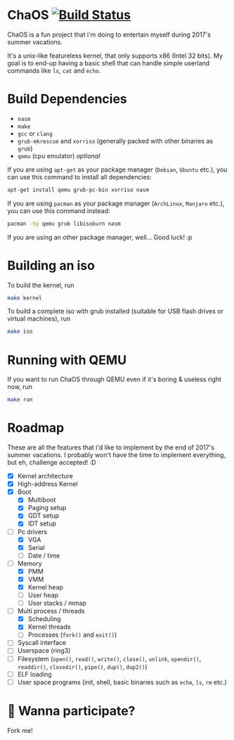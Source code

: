 # ChaOS [![Build Status](https://travis-ci.org/Arignir/chaos.svg?branch=master)](https://travis-ci.org/Arignir/chaos)

ChaOS is a fun project that i'm doing to entertain myself during 2017's summer vacations.

It's a unix-like featureless kernel, that only supports x86 (Intel 32 bits). My goal is to end-up having a basic shell that can handle simple userland commands like `ls`, `cat` and `echo`.

# Build Dependencies
* `nasm`
* `make`
* `gcc` or `clang`
* `grub-mkrescue` and `xorriso` (generally packed with other binaries as `grub`)
* `qemu` (cpu emulator) *optional*

If you are using `apt-get` as your package manager (`Debian`, `Ubuntu` etc.), you can use this command to install all dependencies:
```bash
apt-get install qemu grub-pc-bin xorriso nasm
```

If you are using `pacman` as your package manager (`ArchLinux`, `Manjaro` etc.), you can use this command instead:
```bash
pacman -Sy qemu grub libisoburn nasm
```

If you are using an other package manager, well... Good luck! :p

# Building an iso

To build the kernel, run
```bash
make kernel
```

To build a complete iso with grub installed (suitable for USB flash drives or virtual machines), run
```bash
make iso
```

# Running with QEMU

If you want to run ChaOS through QEMU even if it's boring & useless right now, run
```bash
make run
```

# Roadmap

These are all the features that i'd like to implement by the end of 2017's summer vacations. I probably won't have the time to implement everything, but eh, challenge accepted! :D

- [X] Kernel architecture
- [X] High-address Kernel
- [X] Boot
  - [X] Multiboot
  - [X] Paging setup
  - [X] GDT setup
  - [X] IDT setup
- [ ] Pc drivers
  - [X] VGA
  - [X] Serial
  - [ ] Date / time
- [ ] Memory
  - [X] PMM
  - [X] VMM
  - [X] Kernel heap
  - [ ] User heap
  - [ ] User stacks / mmap
- [ ] Multi process / threads
  - [X] Scheduling
  - [X] Kernel threads
  - [ ] Processes (`fork()` and `exit()`)
- [ ] Syscall interface
- [ ] Userspace (ring3)
- [ ] Filesystem (`open()`, `read()`, `write()`, `close()`, `unlink`, `opendir()`, `readdir()`, `closedir()`, `pipe()`, `dup()`, `dup2()`)
- [ ] ELF loading
- [ ] User space programs (init, shell, basic binaries such as `echo`, `ls`, `rm` etc.)
 
# :rocket: Wanna participate?

Fork me!

